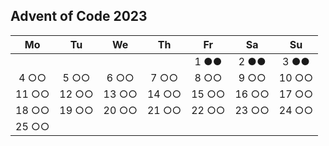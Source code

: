 ## Advent of Code 2023

| **Mo** | **Tu** | **We** | **Th** | **Fr** | **Sa** | **Su** |
| :----: | :----: | :----: | :----: | :----: | :----: | :----: |
|        |        |        |        |  1 ●●  |  2 ●●  |  3 ●●  |
|  4 ○○  |  5 ○○  |  6 ○○  |  7 ○○  |  8 ○○  |  9 ○○  | 10 ○○  |
| 11 ○○  | 12 ○○  | 13 ○○  | 14 ○○  | 15 ○○  | 16 ○○  | 17 ○○  |
| 18 ○○  | 19 ○○  | 20 ○○  | 21 ○○  | 22 ○○  | 23 ○○  | 24 ○○  |
| 25 ○○  |        |        |        |        |        |        |

